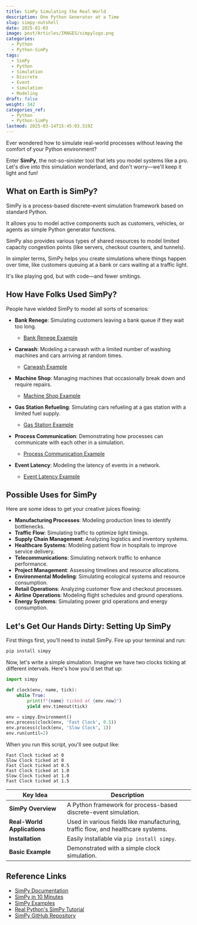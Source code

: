 ```yaml
---
title: SimPy Simulating the Real World
description: One Python Generator at a Time
slug: simpy-nutshell
date: 2025-01-03
image: post/Articles/IMAGES/simpylogo.png
categories:
  - Python
  - Python-SimPy
tags:
  - SimPy
  - Python
  - Simulation
  - Discrete
  - Event
  - Simulation
  - Modeling
draft: false
weight: 342
categories_ref:
  - Python
  - Python-SimPy
lastmod: 2025-03-14T15:45:03.519Z
---
```

Ever wondered how to simulate real-world processes without leaving the comfort of your Python environment?

Enter **SimPy**, the not-so-sinister tool that lets you model systems like a pro. Let's dive into this simulation wonderland, and don't worry—we'll keep it light and fun!

## What on Earth is SimPy?

SimPy is a process-based discrete-event simulation framework based on standard Python.

It allows you to model active components such as customers, vehicles, or agents as simple Python generator functions.

SimPy also provides various types of shared resources to model limited capacity congestion points (like servers, checkout counters, and tunnels).

In simpler terms, SimPy helps you create simulations where things happen over time, like customers queuing at a bank or cars waiting at a traffic light.

It's like playing god, but with code—and fewer smitings.

## How Have Folks Used SimPy?

People have wielded SimPy to model all sorts of scenarios:

* **Bank Renege**: Simulating customers leaving a bank queue if they wait too long.
  * [Bank Renege Example](https://simpy.readthedocs.io/en/latest/examples/bank_renege.html)

* **Carwash**: Modeling a carwash with a limited number of washing machines and cars arriving at random times.
  * [Carwash Example](https://simpy.readthedocs.io/en/latest/examples/carwash.html)

* **Machine Shop**: Managing machines that occasionally break down and require repairs.
  * [Machine Shop Example](https://simpy.readthedocs.io/en/latest/examples/machine_shop.html)

* **Gas Station Refueling**: Simulating cars refueling at a gas station with a limited fuel supply.
  * [Gas Station Example](https://simpy.readthedocs.io/en/latest/examples/gas_station_refuel.html)

* **Process Communication**: Demonstrating how processes can communicate with each other in a simulation.
  * [Process Communication Example](https://simpy.readthedocs.io/en/latest/examples/process_communication.html)

* **Event Latency**: Modeling the latency of events in a network.
  * [Event Latency Example](https://simpy.readthedocs.io/en/latest/examples/event_latency.html)

## Possible Uses for SimPy

Here are some ideas to get your creative juices flowing:

* **Manufacturing Processes**: Modeling production lines to identify bottlenecks.
* **Traffic Flow**: Simulating traffic to optimize light timings.
* **Supply Chain Management**: Analyzing logistics and inventory systems.
* **Healthcare Systems**: Modeling patient flow in hospitals to improve service delivery.
* **Telecommunications**: Simulating network traffic to enhance performance.
* **Project Management**: Assessing timelines and resource allocations.
* **Environmental Modeling**: Simulating ecological systems and resource consumption.
* **Retail Operations**: Analyzing customer flow and checkout processes.
* **Airline Operations**: Modeling flight schedules and ground operations.
* **Energy Systems**: Simulating power grid operations and energy consumption.

## Let's Get Our Hands Dirty: Setting Up SimPy

First things first, you'll need to install SimPy. Fire up your terminal and run:

```bash
pip install simpy
```

Now, let's write a simple simulation. Imagine we have two clocks ticking at different intervals. Here's how you'd set that up:

```python
import simpy

def clock(env, name, tick):
    while True:
        print(f"{name} ticked at {env.now}")
        yield env.timeout(tick)

env = simpy.Environment()
env.process(clock(env, 'Fast Clock', 0.5))
env.process(clock(env, 'Slow Clock', 1))
env.run(until=2)
```

When you run this script, you'll see output like:

```
Fast Clock ticked at 0
Slow Clock ticked at 0
Fast Clock ticked at 0.5
Fast Clock ticked at 1.0
Slow Clock ticked at 1.0
Fast Clock ticked at 1.5
```

| Key Idea                    | Description                                                                      |
| --------------------------- | -------------------------------------------------------------------------------- |
| **SimPy Overview**          | A Python framework for process-based discrete-event simulation.                  |
| **Real-World Applications** | Used in various fields like manufacturing, traffic flow, and healthcare systems. |
| **Installation**            | Easily installable via `pip install simpy`.                                      |
| **Basic Example**           | Demonstrated with a simple clock simulation.                                     |

## Reference Links

* [SimPy Documentation](https://simpy.readthedocs.io/en/latest/)
* [SimPy in 10 Minutes](https://simpy.readthedocs.io/en/latest/simpy_intro/index.html)
* [SimPy Examples](https://simpy.readthedocs.io/en/latest/examples/index.html)
* [Real Python's SimPy Tutorial](https://realpython.com/simpy-simulating-with-python/)
* [SimPy GitHub Repository](https://github.com/simpy/simpy)
